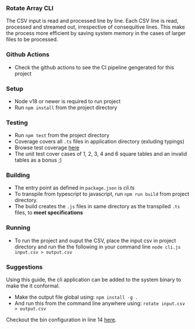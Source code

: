 ### Rotate Array CLI
The CSV input is read and processed line by line.
Each CSV line is read, processed and streamed out, irrespective of consequitive lines.
This make the process more efficient by saving system memory in the cases of larger files to be processed.

### Github Actions
 - Check the github actions to see the CI pipeline gengerated for this project

### Setup
 - Node v18 or newer is required to run project
 - Run `npm install` from the project directory


### Testing
 - Run `npm test` from the project directory
 - Coverage covers all `.ts` files in application directory (exluding typings)
 - Browse test coverage [here](./coverage/unit/lcov-report/index.html)
 - The unit test cover cases of 1, 2, 3, 4 and 6 square tables and an invalid tables as a bonus ;)
 

### Building
- The entry point as defined in `package.json` is *cli.ts*
- To transpile from typescript to javascript, run `npm run build` from project directory. 
- The build creates the `.js` files in same directory as the transpiled `.ts` files, to **meet specifications**

### Running
 - To run the project and ouput the CSV, place the input csv in project directory and run the the following in your command line `node cli.js input.csv > output.csv`
 


### Suggestions
Using this guide, the cli application can be added to the system binary to make the it conformal. 

- Make the output file global using: `npm install -g .`
- And run this from the command line anywhere using: `rotate input.csv > output.csv`

Checkout the bin configuration in line 14 [here](./package.json).